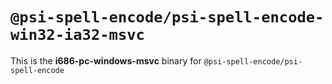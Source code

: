 # `@psi-spell-encode/psi-spell-encode-win32-ia32-msvc`

This is the **i686-pc-windows-msvc** binary for `@psi-spell-encode/psi-spell-encode`
